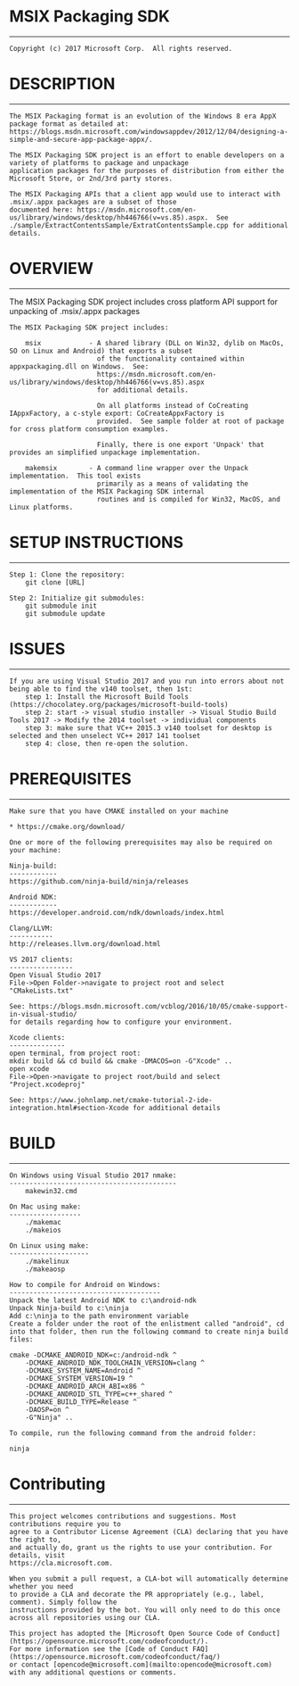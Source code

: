 # MSIX Packaging SDK 
--------------------
    Copyright (c) 2017 Microsoft Corp.  All rights reserved.

# DESCRIPTION
-------------
    The MSIX Packaging format is an evolution of the Windows 8 era AppX package format as detailed at: 
    https://blogs.msdn.microsoft.com/windowsappdev/2012/12/04/designing-a-simple-and-secure-app-package-appx/.  

    The MSIX Packaging SDK project is an effort to enable developers on a variety of platforms to package and unpackage 
    application packages for the purposes of distribution from either the Microsoft Store, or 2nd/3rd party stores.  
    
    The MSIX Packaging APIs that a client app would use to interact with .msix/.appx packages are a subset of those
    documented here: https://msdn.microsoft.com/en-us/library/windows/desktop/hh446766(v=vs.85).aspx.  See 
    ./sample/ExtractContentsSample/ExtratContentsSample.cpp for additional details.


# OVERVIEW
----------
The MSIX Packaging SDK project includes cross platform API support for unpacking of .msix/.appx packages

    The MSIX Packaging SDK project includes:

        msix            - A shared library (DLL on Win32, dylib on MacOs, SO on Linux and Android) that exports a subset
                          of the functionality contained within appxpackaging.dll on Windows.  See:
                          https://msdn.microsoft.com/en-us/library/windows/desktop/hh446766(v=vs.85).aspx
                          for additional details.

                          On all platforms instead of CoCreating IAppxFactory, a c-style export: CoCreateAppxFactory is 
                          provided.  See sample folder at root of package for cross platform consumption examples.

                          Finally, there is one export 'Unpack' that provides an simplified unpackage implementation.
                          
        makemsix        - A command line wrapper over the Unpack implementation.  This tool exists
                          primarily as a means of validating the implementation of the MSIX Packaging SDK internal
                          routines and is compiled for Win32, MacOS, and Linux platforms.

# SETUP INSTRUCTIONS
--------------------
    Step 1: Clone the repository:
        git clone [URL]
        
    Step 2: Initialize git submodules:
        git submodule init
        git submodule update

# ISSUES
--------
    If you are using Visual Studio 2017 and you run into errors about not being able to find the v140 toolset, then 1st:
        step 1: Install the Microsoft Build Tools (https://chocolatey.org/packages/microsoft-build-tools)
        step 2: start -> visual studio installer -> Visual Studio Build Tools 2017 -> Modify the 2014 toolset -> individual components 
        step 3: make sure that VC++ 2015.3 v140 toolset for desktop is selected and then unselect VC++ 2017 141 toolset
        step 4: close, then re-open the solution.

# PREREQUISITES
---------------
    Make sure that you have CMAKE installed on your machine 

    * https://cmake.org/download/

    One or more of the following prerequisites may also be required on your machine:

    Ninja-build:
    ------------
    https://github.com/ninja-build/ninja/releases

    Android NDK:
    ------------
    https://developer.android.com/ndk/downloads/index.html

    Clang/LLVM:
    -----------
    http://releases.llvm.org/download.html
    
    VS 2017 clients: 
    ----------------
    Open Visual Studio 2017
    File->Open Folder->navigate to project root and select "CMakeLists.txt"

    See: https://blogs.msdn.microsoft.com/vcblog/2016/10/05/cmake-support-in-visual-studio/
    for details regarding how to configure your environment.

    Xcode clients: 
    --------------
    open terminal, from project root:
    mkdir build && cd build && cmake -DMACOS=on -G"Xcode" ..
    open xcode
    File->Open->navigate to project root/build and select "Project.xcodeproj"

    See: https://www.johnlamp.net/cmake-tutorial-2-ide-integration.html#section-Xcode for additional details

# BUILD
-------
    On Windows using Visual Studio 2017 nmake:
    ------------------------------------------
        makewin32.cmd

    On Mac using make: 
    ------------------
        ./makemac
        ./makeios
    
    On Linux using make:
    --------------------
        ./makelinux
        ./makeaosp
    
    How to compile for Android on Windows:
    --------------------------------------
    Unpack the latest Android NDK to c:\android-ndk
    Unpack Ninja-build to c:\ninja
    Add c:\ninja to the path environment variable
    Create a folder under the root of the enlistment called "android", cd into that folder, then run the following command to create ninja build files:

    cmake -DCMAKE_ANDROID_NDK=c:/android-ndk ^
        -DCMAKE_ANDROID_NDK_TOOLCHAIN_VERSION=clang ^
        -DCMAKE_SYSTEM_NAME=Android ^
        -DCMAKE_SYSTEM_VERSION=19 ^
        -DCMAKE_ANDROID_ARCH_ABI=x86 ^
        -DCMAKE_ANDROID_STL_TYPE=c++_shared ^
        -DCMAKE_BUILD_TYPE=Release ^
        -DAOSP=on ^
        -G"Ninja" ..

    To compile, run the following command from the android folder:

    ninja    

# Contributing
--------------
    This project welcomes contributions and suggestions. Most contributions require you to
    agree to a Contributor License Agreement (CLA) declaring that you have the right to,
    and actually do, grant us the rights to use your contribution. For details, visit
    https://cla.microsoft.com.

    When you submit a pull request, a CLA-bot will automatically determine whether you need
    to provide a CLA and decorate the PR appropriately (e.g., label, comment). Simply follow the
    instructions provided by the bot. You will only need to do this once across all repositories using our CLA.

    This project has adopted the [Microsoft Open Source Code of Conduct](https://opensource.microsoft.com/codeofconduct/).
    For more information see the [Code of Conduct FAQ](https://opensource.microsoft.com/codeofconduct/faq/)
    or contact [opencode@microsoft.com](mailto:opencode@microsoft.com) with any additional questions or comments.